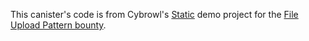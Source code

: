 This canister's code is from Cybrowl's
[Static](https://github.com/cybrowl/static) demo project for the [File Upload
Pattern
bounty](https://forum.dfinity.org/t/assigned-icdevs-org-bounty-45-file-uploader-pattern-js-rust-motoko-10k).
